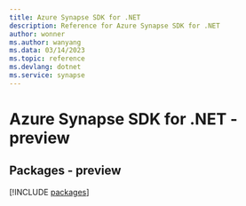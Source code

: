 ```yaml
---
title: Azure Synapse SDK for .NET
description: Reference for Azure Synapse SDK for .NET
author: wonner
ms.author: wanyang
ms.data: 03/14/2023
ms.topic: reference
ms.devlang: dotnet
ms.service: synapse
---
```

# Azure Synapse SDK for .NET - preview
## Packages - preview
[!INCLUDE [packages](synapse-index.md)]